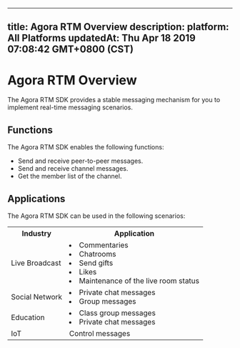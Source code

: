 
---
title: Agora RTM Overview
description: 
platform: All Platforms
updatedAt: Thu Apr 18 2019 07:08:42 GMT+0800 (CST)
---
# Agora RTM Overview
The Agora RTM SDK provides a stable messaging mechanism for you to implement real-time messaging scenarios.

## Functions

The Agora RTM SDK enables the following functions:

-   Send and receive peer-to-peer messages.
-   Send and receive channel messages.
-   Get the member list of the channel.


## Applications

The Agora RTM SDK can be used in the following scenarios:

<table>
  <tr>
    <th>Industry</th>
    <th>Application</th>
  </tr>
  <tr>
    <td>Live Broadcast</td>
    <td><li>Commentaries<br><li>Chatrooms<br><li>Send gifts<br><li>Likes<br><li>Maintenance of the live room status<br></td>
  </tr>
  <tr>
    <td>Social Network</td>
    <td><li>Private chat messages<br><li>Group messages<br></td>
  </tr>
  <tr>
    <td>Education</td>
    <td><li>Class group messages<br><li>Private chat messages<br></td>
  </tr>
  <tr>
    <td>IoT</td>
    <td>Control messages</td>
  </tr>
</table>




